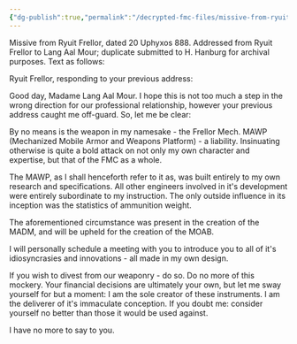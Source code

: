 ```yaml
---
{"dg-publish":true,"permalink":"/decrypted-fmc-files/missive-from-ryuit-frellor-a-2/"}
---
```


Missive from Ryuit Frellor, dated 20 Uphyxos 888. Addressed from Ryuit Frellor to Lang Aal Mour; duplicate submitted to H. Hanburg for archival purposes. Text as follows:

Ryuit Frellor, responding to your previous address:

Good day, Madame Lang Aal Mour. I hope this is not too much a step in the wrong direction for our professional relationship, however your previous address caught me off-guard. So, let me be clear:

By no means is the weapon in my namesake - the Frellor Mech. MAWP (Mechanized Mobile Armor and Weapons Platform) - a liability. Insinuating otherwise is quite a bold attack on not only my own character and expertise, but that of the FMC as a whole.

The MAWP, as I shall henceforth refer to it as, was built entirely to my own research and specifications. All other engineers involved in it's development were entirely subordinate to my instruction. The only outside influence in its inception was the statistics of ammunition weight. 

The aforementioned circumstance was present in the creation of the MADM, and will be upheld for the creation of the MOAB.

I will personally schedule a meeting with you to introduce you to all of it's idiosyncrasies and innovations - all made in my own design.

If you wish to divest from our weaponry - do so. Do no more of this mockery. Your financial decisions are ultimately your own, but let me sway yourself for but a moment: I am the sole creator of these instruments. I am the deliverer of it's immaculate conception. If you doubt me: consider yourself no better than those it would be used against.

I have no more to say to you.

